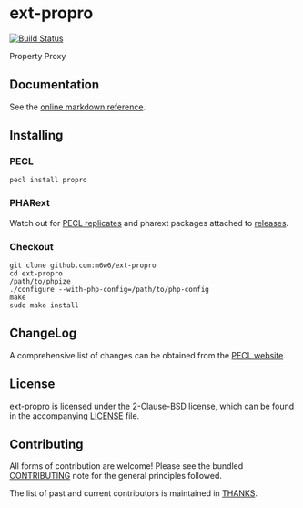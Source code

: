 # ext-propro

[![Build Status](https://travis-ci.org/m6w6/ext-propro.svg?branch=master)](https://travis-ci.org/m6w6/ext-propro)

Property Proxy

## Documentation

See the [online markdown reference](https://mdref.m6w6.name/propro).

## Installing

### PECL

	pecl install propro

### PHARext

Watch out for [PECL replicates](https://replicator.pharext.org?propro)
and pharext packages attached to [releases](./releases).

### Checkout

	git clone github.com:m6w6/ext-propro
	cd ext-propro
	/path/to/phpize
	./configure --with-php-config=/path/to/php-config
	make
	sudo make install

## ChangeLog

A comprehensive list of changes can be obtained from the
[PECL website](https://pecl.php.net/package-changelog.php?package=propro).

## License

ext-propro is licensed under the 2-Clause-BSD license, which can be found in
the accompanying [LICENSE](./LICENSE) file.

## Contributing

All forms of contribution are welcome! Please see the bundled
[CONTRIBUTING](./CONTRIBUTING.md) note for the general principles followed.

The list of past and current contributors is maintained in [THANKS](./THANKS).
